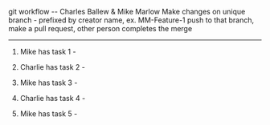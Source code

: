 git workflow -- Charles Ballew & Mike Marlow
Make changes on unique branch - prefixed by creator name, ex. MM-Feature-1
push to that branch, make a pull request, other person completes the merge

---

1. Mike has task 1 -

2. Charlie has task 2 -

3. Mike has task 3 - 

4. Charlie has task 4 -

5. Mike has task 5 -
